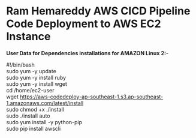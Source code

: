 # Ram Hemareddy AWS CICD Pipeline Code Deployment to AWS EC2 Instance


<b>User Data for Dependencies installations for AMAZON Linux 2:-</b>

#!/bin/bash<br />
sudo yum -y update<br />
sudo yum -y install ruby<br />
sudo yum -y install wget<br />
cd /home/ec2-user<br />
wget https://aws-codedeploy-ap-southeast-1.s3.ap-southeast-1.amazonaws.com/latest/install <br />
sudo chmod +x ./install<br />
sudo ./install auto<br />
sudo yum install -y python-pip<br />
sudo pip install awscli<br />

